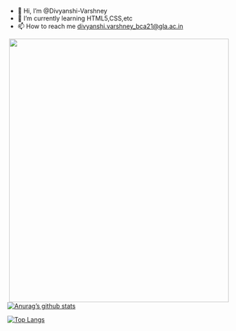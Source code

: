 - 👋 Hi, I’m @Divyanshi-Varshney
- 🌱 I’m currently learning HTML5,CSS,etc
- 📫 How to reach me divyanshi.varshney_bca21@gla.ac.in

<!---
Divyanshi-Varshney/Divyanshi-Varshney is a ✨ special ✨ repository because its `README.md` (this file) appears on your GitHub profile.
You can click the Preview link to take a look at your changes.
--->





<img src="https://user-images.githubusercontent.com/92569523/166308336-db61840e-7b8d-41d0-a719-03c2baa9b7f3.gif" width=500 height="600" align="right">

[![Anurag’s github stats](https://github-readme-stats.vercel.app/api?username=Divyanshi-Varshney)](https://github.com/Divyanshi-Varshney)

[![Top Langs](https://github-readme-stats.vercel.app/api/top-langs/?username=Divyanshi-Varshney&layout=compact)](https://github.com/Divyanshi-Varshney)

